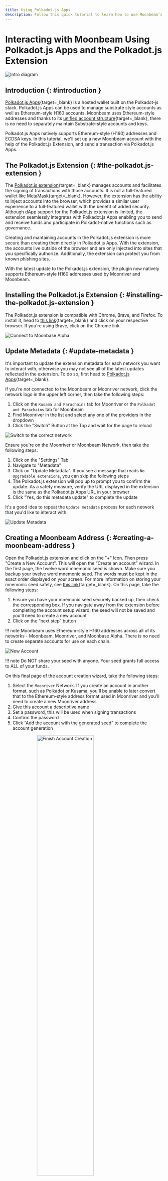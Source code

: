 ```yaml
---
title: Using Polkadot.js Apps
description: Follow this quick tutorial to learn how to use Moonbeam’s Ethereum-standard H160 addresses with Substrate-based apps like Polkadot.js.
---
```


# Interacting with Moonbeam Using Polkadot.js Apps and the Polkadot.js Extension

![Intro diagram](/images/tokens/connect/polkadotjs/polkadotjs-banner.png)

## Introduction {: #introduction } 

[Polkadot.js Apps](https://polkadot.js.org/apps/?rpc=wss%3A%2F%2Fmoonriver.api.onfinality.io%2Fpublic-ws#/accounts){target=_blank} is a hosted wallet built on the Polkadot-js stack. Polkadot.js Apps can be used to manage substrate style accounts as well as Ethereum-style H160 accounts. Moonbeam uses Ethereum-style addresses and thanks to its [unified account structure](/learn/features/unified-accounts/){target=_blank}, there is no need to separately maintain Substrate-style accounts and keys. 

Polkadot.js Apps natively supports Ethereum-style (H160) addresses and ECDSA keys. In this tutorial, we'll set up a new Moonbeam account with the help of the Polkadot.js Extension, and send a transaction via Polkadot.js Apps.

## The Polkadot.js Extension {: #the-polkadot.js-extension } 

The [Polkadot.js extension](https://polkadot.js.org/extension/){target=_blank} manages accounts and facilitates the signing of transactions with those accounts. It is not a full-featured wallet like [MetaMask](/tokens/connect/metamask){target=_blank}. However, the extension has the ability to inject accounts into the browser, which provides a similar user experience to a full-featured wallet with the benefit of added security. Although dApp support for the Polkadot.js extension is limited, the extension seamlessly integrates with Polkadot.js Apps enabling you to send and receive funds and participate in Polkadot-native functions such as governance.

Creating and mantaining accounts in the Polkadot.js extension is more secure than creating them directly in Polkadot.js Apps. With the extension, the accounts live outside of the browser and are only injected into sites that you specifically authorize. Additionally, the extension can protect you from known phishing sites. 

With the latest update to the Polkadot.js extension, the plugin now natively supports Ethereum-style H160 addresses used by Moonriver and Moonbeam. 

## Installing the Polkadot.js Extension {: #installing-the-polkadot.js-extension } 

The Polkadot.js extension is compatible with Chrome, Brave, and Firefox. To install it, head to [this link](https://polkadot.js.org/extension/){target=_blank} and click on your respective browser. If you're using Brave, click on the Chrome link. 

![Connect to Moonbase Alpha](/images/tokens/connect/polkadotjsext/polkadotjs-ext-1.png)

## Update Metadata {: #update-metadata } 

It's important to update the extension metadata for each network you want to interact with, otherwise you may not see all of the latest updates reflected in the extension. To do so, first head to [Polkadot.js Apps](https://polkadot.js.org/apps/?rpc=wss%3A%2F%2Fwss.moonriver.moonbeam.network#/settings){target=_blank}.

If you're not connected to the Moonbeam or Moonriver network, click the network logo in the upper left corner, then take the following steps:

 1. Click on the `Kusama and Parachains` tab for Moonriver or the `Polkadot and Parachains` tab for Moonbeam
 2. Find Moonriver in the list and select any one of the providers in the dropdown
 3. Click the "Switch" Button at the Top and wait for the page to reload

![Switch to the correct network](/images/tokens/connect/polkadotjsext/polkadotjs-ext-2.png)


Ensure you're on the Moonriver or Moonbeam Network, then take the following steps: 

 1. Click on the "Settings" Tab
 2. Navigate to "Metadata"
 3. Click on "Update Metadata". If you see a message that reads `No Upgradable extensions`, you can skip the following steps
 4. The Polkadot.js extension will pop up to prompt you to confirm the update. As a safety measure, verify the URL displayed in the extension is the same as the Polkadot.js Apps URL in your browser
 5. Click "Yes, do this metadata update" to complete the update  

It's a good idea to repeat the `Update metadata` process for each network that you'd like to interact with. 

![Update Metadata](/images/tokens/connect/polkadotjsext/polkadotjs-ext-3.png)



## Creating a Moonbeam Address {: #creating-a-moonbeam-address }
Open the Polkadot.js extension and click on the "+" Icon. Then press "Create a New Account". This will open the “Create an account” wizard. In the first page, the twelve word mnemonic seed is shown. Make sure you backup your twelve word mnemonic seed. The words must be kept in the exact order displayed on your screen. For more information on storing your mnemonic seed safely, see [this link](https://wiki.polkadot.network/docs/learn-account-generation#storing-your-key-safely){target=_blank}. On this page, take the following steps:

 1. Ensure you have your mnemonic seed securely backed up, then check the corresponding box. If you navigate away from the extension before completing the account setup wizard, the seed will not be saved and you'll need to create a new account
 2. Click on the “next step” button

!!! note
    Moonbeam uses Ethereum-style H160 addresses across all of its networks - Moonbeam, Moonriver, and Moonbase Alpha. There is no need to create separate accounts for use on each chain.

![New Account](/images/tokens/connect/polkadotjsext/polkadotjs-ext-4.png)

!!! note
    Do NOT share your seed with anyone. Your seed grants full access to ALL of your funds. 

On this final page of the account creation wizard, take the following steps:

 1. Select the `Moonriver` Network. If you create an account in another format, such as Polkadot or Kusama, you'll be unable to later convert that to the Ethereum-style address format used in Moonriver and you'll need to create a new Moonriver address 
 2. Give this account a descriptive name
 3. Set a password, this will be used when signing transactions
 4. Confirm the password
 5. Click “Add the account with the generated seed” to complete the account generation 

<img src="/images/tokens/connect/polkadotjsext/polkadotjs-ext-5.png" alt="Finish Account Creation" style="width: 60%; display: block; margin-left: auto; margin-right: auto;" />

## Interacting with Polkadot.js Apps {: #interacting-with-polkadot.js-apps }

Remember that you cannot send funds directly from the Polkadot.js Extension. However, the extension can inject your accounts into other apps, such as [Polkadot.js Apps](https://polkadot.js.org/apps/?rpc=wss%3A%2F%2Fmoonriver.api.onfinality.io%2Fpublic-ws#/accounts){target=_blank}, if you grant it permission to do so. Navigate to the [Accounts Page](https://polkadot.js.org/apps/?rpc=wss%3A%2F%2Fmoonriver.api.onfinality.io%2Fpublic-ws#/accounts){target=_blank} where you should see your injected account. 

 1. If this is your first time using the extension, you'll need to give the extension permission to inject your accounts into Polkadot.js Apps. As a safety measure, verify the URL displayed in the pop-up matches the URL of Polkadot.js Apps
 2. Click "Yes, allow this application access"
 3. Navigate to the accounts page
 4. Click "My Accounts"
 5. You should see your account from the extension injected into Polkadot.js Apps. Here, you can send a transaction and you'll sign the transaction in the Polkadot.js extension.

If you don't see your account in Polkadot.js Apps, first refresh the page. Second, check the extension to verify that the account is not hidden by toggling the eye icon next to your account in the extension.

![Polkadot.js Apps](/images/tokens/connect/polkadotjsext/polkadotjs-ext-6.png)

## Sending a Transaction Through Substrate's API {: #sending-a-transaction-through-substrates-api } 

Now, let's demonstrate the potential of Moonbeam's Unified Account structure by sending funds through the Substrate API using Polkadot.js Apps. Remember that we are interacting with Substrate using an Ethereum-style H160 address. To do so, we've imported another account named Alice with 0.02 MOVR tokens.

![Polkadot.js Apps Accounts](/images/tokens/connect/polkadotjsext/image2.png)

Next, click on Alice's send button, which opens another wizard that guides you through the process of sending a transaction. Set the send to address and the amount, which for our example is 0.01 MOVR tokens. When ready, click on the "Make Transfer" button.

![Connect to Moonbase Alpha](/images/tokens/connect/polkadotjsext/image3.png)

After the transaction is signed using the password, Polkadot.js will display some messages on the top right corner while it's being processed. Once confirmed, you should see the balances updated for each account.

![Connect to Moonbase Alpha](/images/tokens/connect/polkadotjs/polkadotjs-app-9.png)

And that is it! We are excited about being able to support H160 accounts in Polkadot.js Apps, as we believe this will greatly enhance the user experience in the Moonbeam Network and its Ethereum compatibility features.

## Importing an Existing Account {: #creating-or-importing-an-h160-account } 

You can import an account created in another wallet such as Metamask to the Polkadot.js Extension. To do so, take the following steps.

 1. Click the "+" Button to add an account
 2. Press the "Import from pre-existing seed" button
 3. Enter your mnemonic seed phrase
 4. Select the Moonriver or Moonbeam Network
 5. Press the "Next" Button to Finish adding the account

If you don't see Moonriver or Moonbeam in the dropdown, follow the [Update Metadata](#update-metadata) steps.

![Import an Existing Account](/images/tokens/connect/polkadotjsext/combinedimage1a.png)

!!! note
    Currently, the Polkadot.js Extension does not support derived Ethereum-style addresses. This means that you can create only one address per seed. Similarly, this means that if you're importing a Metamask wallet, you'll only be able to utilize your first Metamask account within the Polkadot.js Extension. This is expected to be a temporary limitation and will be resolved soon.


!!! note
    Never reveal your private keys as they give direct access to your funds. The private key and mnemonic seed shown in this guide are for demostration purposes only. 
    
